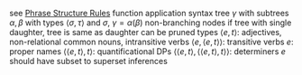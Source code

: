 see [Phrase Structure Rules](Lexical%20and%20Phrasal%20Signs.md#Phrase%20Structure%20Rules)
function application
	syntax tree $\gamma$ with subtrees $\alpha, \beta$ with types $\langle \sigma, \tau \rangle$ and $\sigma$, $\gamma = \alpha(\beta)$
non-branching nodes
	if tree with single daughter, tree is same as daughter
	can be pruned
types
	$\langle e, t\rangle$: adjectives, non-relational common nouns, intransitive verbs
	$\langle e, \langle e, t\rangle \rangle$: transitive verbs
	$e$: proper names
	$\langle\langle e, t\rangle, t\rangle$: quantificational DPs
	$\langle \langle e, t\rangle, \langle \langle e, t\rangle, t\rangle\rangle$: determiners
$e$ should have subset to superset inferences